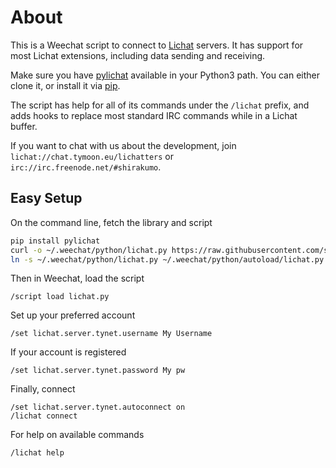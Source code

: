 # About
This is a Weechat script to connect to [Lichat](https://shirakumo.org/docs/lichat) servers. It has support for most Lichat extensions, including data sending and receiving.

Make sure you have [pylichat](https://shirakumo.org/project/py-lichat) available in your Python3 path. You can either clone it, or install it via [pip](https://pypi.org/project/pylichat/).

The script has help for all of its commands under the `/lichat` prefix, and adds hooks to replace most standard IRC commands while in a Lichat buffer.

If you want to chat with us about the development, join `lichat://chat.tymoon.eu/lichatters` or `irc://irc.freenode.net/#shirakumo`.

## Easy Setup
On the command line, fetch the library and script
```bash
pip install pylichat
curl -o ~/.weechat/python/lichat.py https://raw.githubusercontent.com/shirakumo/weelichat/master/lichat.py
ln -s ~/.weechat/python/lichat.py ~/.weechat/python/autoload/lichat.py
```
Then in Weechat, load the script
```
/script load lichat.py
```
Set up your preferred account
```
/set lichat.server.tynet.username My Username
```
If your account is registered
```
/set lichat.server.tynet.password My pw
```
Finally, connect
```
/set lichat.server.tynet.autoconnect on
/lichat connect
```
For help on available commands
```
/lichat help
```
